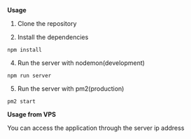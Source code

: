 **Usage**

1. Clone the repository

2. Install the dependencies
```
npm install

```

4. Run the server with nodemon(development)

```
npm run server

```

5. Run the server with pm2(production)

```
pm2 start

```

**Usage from VPS**

You can access the application through the server ip address